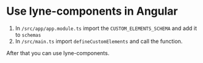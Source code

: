 # Use lyne-components in Angular

1. In `/src/app/app.module.ts` import the `CUSTOM_ELEMENTS_SCHEMA` and add it to `schemas`
2. In `/src/main.ts` import `defineCustomElements` and call the function.

After that you can use lyne-components.
